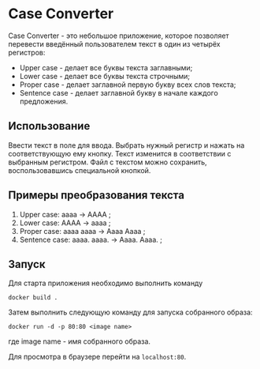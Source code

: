 # Case Converter

Case Converter - это небольшое приложение, которое позволяет перевести введённый пользователем текст в один из четырёх регистров: 
* Upper case - делает все буквы текста заглавными;
* Lower case - делает все буквы текста строчными;
* Proper case - делает заглавной первую букву всех слов текста;
* Sentence case - делает заглавной букву в начале каждого предложения.

## Использование

Ввести текст в поле для ввода. Выбрать нужный регистр и нажать на соответствующую ему кнопку. Текст изменится в соответствии с выбранным регистром. Файл с текстом можно сохранить, воспользовавшись специальной кнопкой.

## Примеры преобразования текста

1. Upper case:   аааа -> АААА ;
2. Lower case:   AAAA -> aaaa ;
3. Proper case:  aaaa aaaa -> Aaaa Aaaa ;
4. Sentence case: aaaa. aaaa. -> Aaaa. Aaaa. ;

## Запуск 

Для старта приложения необходимо выполнить команду

    docker build .

Затем выполнить следующую команду для запуска собранного образа:

    docker run -d -p 80:80 <image name>

где image name - имя собранного образа.

Для просмотра в браузере перейти на `localhost:80`.